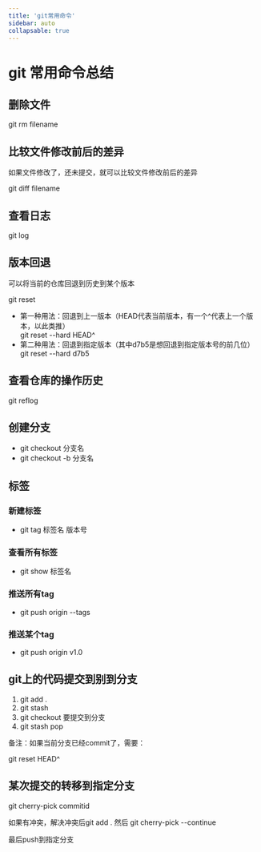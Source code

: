 ```yaml
---
title: 'git常用命令'
sidebar: auto
collapsable: true
---
```


# git 常用命令总结

## 删除文件
git rm filename

## 比较文件修改前后的差异
如果文件修改了，还未提交，就可以比较文件修改前后的差异

git diff filename

## 查看日志
git log

## 版本回退
可以将当前的仓库回退到历史到某个版本

git reset

* 第一种用法：回退到上一版本（HEAD代表当前版本，有一个^代表上一个版本，以此类推）<br/>
git reset --hard HEAD^
* 第二种用法：回退到指定版本（其中d7b5是想回退到指定版本号的前几位）<br/>
git reset --hard d7b5

## 查看仓库的操作历史
git reflog

## 创建分支
* git checkout 分支名
* git checkout -b 分支名

## 标签
### 新建标签
* git tag 标签名 版本号
### 查看所有标签
* git show 标签名
### 推送所有tag
* git push origin --tags
### 推送某个tag
* git push origin v1.0

## git上的代码提交到别到分支
1. git add .
2. git stash
3. git checkout 要提交到分支
4. git stash pop

备注：如果当前分支已经commit了，需要：

git reset HEAD^

## 某次提交的转移到指定分支
git cherry-pick commitid

如果有冲突，解决冲突后git add . 然后 git cherry-pick --continue

最后push到指定分支
